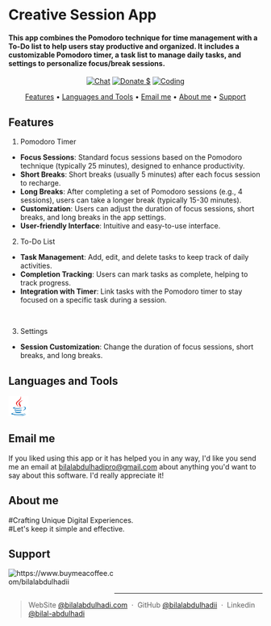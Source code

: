 


<h1>Creative Session App</h1>
<h4>This app combines the Pomodoro technique for time management with a To-Do list to help users stay productive and organized. It includes a customizable Pomodoro timer, a task list to manage daily tasks, and settings to personalize focus/break sessions.</h4>
<p align="center">
  <a href="https://www.linkedin.com/in/bilalabdulhadii/"><img src="https://img.shields.io/badge/Chat-Let's%20chat-darkseagreen?labelColor=gray&style=flat&link=https://www.linkedin.com/in/bilal-abdulhadi-9665261a6/" alt="Chat" /></a>
  <a href="https://www.buymeacoffee.com/bilalabdulhadii"><img src="https://img.shields.io/badge/Donate%20$-Buy%20me%20a%20coffee-darkkhaki?labelColor=gray&style=flat&link=https://www.buymeacoffee.com/bilalabdulhadii" alt="Donate $" /></a>
  <a href="https://github.com/bilalabdulhadii"><img src="https://img.shields.io/badge/Coding-Work%20Together-cornflowerblue?labelColor=gray&style=flat&link=https://github.com/bilalabdulhadii" alt="Coding" /></a>
</p>

<p align="center">
  <a href="#features">Features</a> •
  <a href="#languages-and-tools">Languages and Tools</a> •
  <a href="#email-me">Email me</a> •
  <a href="#about-me">About me</a> •
  <a href="#support">Support</a>
</p>

## Features

1. Pomodoro Timer
- **Focus Sessions**: Standard focus sessions based on the Pomodoro technique (typically 25 minutes), designed to enhance productivity.
- **Short Breaks**: Short breaks (usually 5 minutes) after each focus session to recharge.
- **Long Breaks**: After completing a set of Pomodoro sessions (e.g., 4 sessions), users can take a longer break (typically 15-30 minutes).
- **Customization**: Users can adjust the duration of focus sessions, short breaks, and long breaks in the app settings.
- **User-friendly Interface**: Intuitive and easy-to-use interface.
  <br>
2. To-Do List
- **Task Management**: Add, edit, and delete tasks to keep track of daily activities.
- **Completion Tracking**: Users can mark tasks as complete, helping to track progress.
- **Integration with Timer**: Link tasks with the Pomodoro timer to stay focused on a specific task during a session.

<br>

3. Settings

- **Session Customization**: Change the duration of focus sessions, short breaks, and long breaks.

## Languages and Tools

<p align="left"><img src="https://raw.githubusercontent.com/devicons/devicon/master/icons/java/java-original.svg" alt="java" width="40" height="40"/></p>

## Email me

If you liked using this app or it has helped you in any way, I'd like you send me an email at <bilalabdulhadipro@gmail.com> about anything you'd want to say about this software. I'd really appreciate it!

## About me

#Crafting Unique Digital Experiences.
<br>
#Let's keep it simple and effective.

## Support

<p><a href="https://www.buymeacoffee.com/bilalabdulhadii"> <img align="left" src="https://cdn.buymeacoffee.com/buttons/v2/default-yellow.png" height="50" width="210" alt="https://www.buymeacoffee.com/bilalabdulhadii" /></a></p><br><br>

---
> WebSite [@bilalabdulhadi.com](https://bilalabdulhadi.com/) &nbsp;&middot;&nbsp;
> GitHub [@bilalabdulhadii](https://github.com/bilalabdulhadii) &nbsp;&middot;&nbsp;
> Linkedin [@bilal-abdulhadi](https://www.linkedin.com/in/bilalabdulhadii/)

